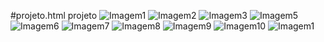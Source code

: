 #projeto.html
projeto
![Imagem1](https://user-images.githubusercontent.com/127906308/226070150-f9f81e47-edb8-49df-91e3-23266814ce51.jpg)
![Imagem2](https://user-images.githubusercontent.com/127906308/226070130-6e729c83-1ed8-4b74-8f10-acad57b12776.jpg)
![Imagem3](https://user-images.githubusercontent.com/127906308/226070173-4a54c634-3999-4463-a058-29ac678f7235.jpg)
![Imagem5](https://user-images.githubusercontent.com/127906308/226070183-5fdd9337-9414-4573-b473-7505b0059400.jpg)
![Imagem6](https://user-images.githubusercontent.com/127906308/226070189-577e6a78-4275-456c-816b-db7883926813.jpg)
![Imagem7](https://user-images.githubusercontent.com/127906308/226070195-295f7e09-c558-409d-acc6-f16ac678c822.jpg)
![Imagem8](https://user-images.githubusercontent.com/127906308/226070202-daee1569-a7ec-4644-8256-f15e7f3c32ed.jpg)
![Imagem9](https://user-images.githubusercontent.com/127906308/226070206-57be5113-30f0-48b6-84d8-9984bb1ac056.jpg)
![Imagem10](https://user-images.githubusercontent.com/127906308/226070209-203249d6-4819-4a3c-985d-763fd2dd7cf1.jpg)
![Imagem1](https://user-images.githubusercontent.com/127906308/226070217-72923718-2702-47aa-a48c-2bb34e4efa01.jpg)

